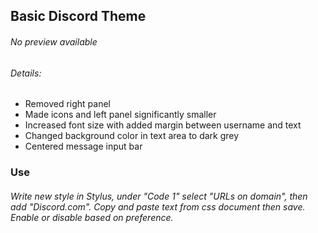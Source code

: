 ## Basic Discord Theme


###### No preview available
###### Details:
* Removed right panel
* Made icons and left panel significantly smaller
* Increased font size with added margin between username and text
* Changed background color in text area to dark grey
* Centered message input bar

### Use
###### Write new style in Stylus, under "Code 1" select "URLs on domain", then add "Discord.com". Copy and paste text from css document then save. Enable or disable based on preference. 

